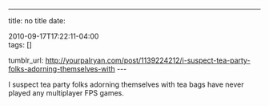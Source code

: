 ---
title: no title
date:

 2010-09-17T17:22:11-04:00  
tags:  []

tumblr_url:
http://yourpalryan.com/post/1139224212/i-suspect-tea-party-folks-adorning-themselves-with
\-\--

I suspect tea party folks adorning themselves with tea bags have never
played any multiplayer FPS games.
